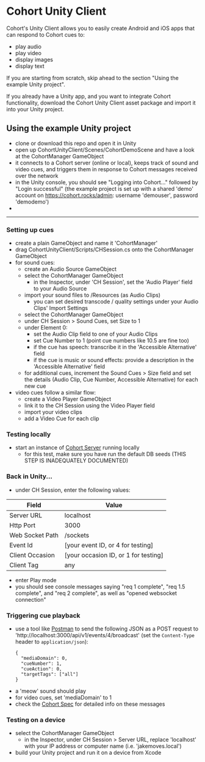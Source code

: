 # Cohort Unity Client
Cohort's Unity Client allows you to easily create Android and iOS apps that can respond to Cohort cues to:
- play audio
- play video
- display images
- display text

If you are starting from scratch, skip ahead to the section "Using the example Unity project".

If you already have a Unity app, and you want to integrate Cohort functionality, download the Cohort Unity Client asset package and import it into your Unity project.

## Using the example Unity project
- clone or download this repo and open it in Unity
- open up CohortUnityClient/Scenes/CohortDemoScene and have a look at the CohortManager GameObject
- it connects to a Cohort server (online or local), keeps track of sound and video cues, and triggers them in response to Cohort messages received over the network
- in the Unity console, you should see "Logging into Cohort..." followed by "Login successful" (the example project is set up with a shared 'demo' account on https://cohort.rocks/admin: username 'demouser', password 'demodemo')
- 
---

### Setting up cues
- create a plain GameObject and name it 'CohortManager'
- drag CohortUnityClient/Scripts/CHSession.cs onto the CohortManager GameObject
- for sound cues:
  - create an Audio Source GameObject
  - select the CohortManager GameObject
    - in the Inspector, under 'CH Session', set the 'Audio Player' field to your Audio Source
  - import your sound files to /Resources (as Audio Clips)
    - you can set desired transcode / quality settings under your Audio Clips' Import Settings
  - select the CohortManager GameObject
  - under CH Session > Sound Cues, set Size to 1
  - under Element 0:
    - set the Audio Clip field to one of your Audio Clips
    - set Cue Number to 1 (point cue numbers like 10.5 are fine too)
    - if the cue has speech: transcribe it in the 'Accessible Alternative' field
    - if the cue is music or sound effects: provide a description in the 'Accessible Alternative' field
  - for additional cues, increment the Sound Cues > Size field and set the details (Audio Clip, Cue Number, Accessible Alternative) for each new cue
- video cues follow a similar flow:
  - create a Video Player GameObject 
  - link it to the CH Session using the Video Player field
  - import your video clips 
  - add a Video Cue for each clip

### Testing locally
- start an instance of [Cohort Server](https://github.com/jakemoves/cohort-server) running locally
  - for this test, make sure you have run the default DB seeds (THIS STEP IS INADEQUATELY DOCUMENTED)

### Back in Unity...
- under CH Session, enter the following values:

| Field           | Value                                 |
| --------------- | ------------------------------------- |
| Server URL      | localhost                             |
| Http Port       | 3000                                  |
| Web Socket Path | /sockets                              |
| Event Id        | [your event ID, or 4 for testing]     |
| Client Occasion | [your occasion ID, or 1 for testing]  |
| Client Tag      | any                                   |

- enter Play mode
- you should see console messages saying "req 1 complete", "req 1.5 complete", and "req 2 complete", as well as "opened websocket connection"

### Triggering cue playback
- use a tool like [Postman](https://www.getpostman.com) to send the following JSON as a POST request to 'http://localhost:3000/api/v1/events/4/broadcast' (set the `Content-Type` header to `application/json`): 
  ```
  {
    "mediaDomain": 0,
    "cueNumber": 1,
    "cueAction": 0,
    "targetTags": ["all"]
  }
  ```
- a 'meow' sound should play
- for video cues, set 'mediaDomain' to 1
- check the [Cohort Spec](https://github.com/jakemoves/cohort-spec) for detailed info on these messages
    
### Testing on a device
- select the CohortManager GameObject
  - in the Inspector, under CH Session > Server URL, replace 'localhost' with your IP address or computer name (i.e. 'jakemoves.local')
- build your Unity project and run it on a device from Xcode
